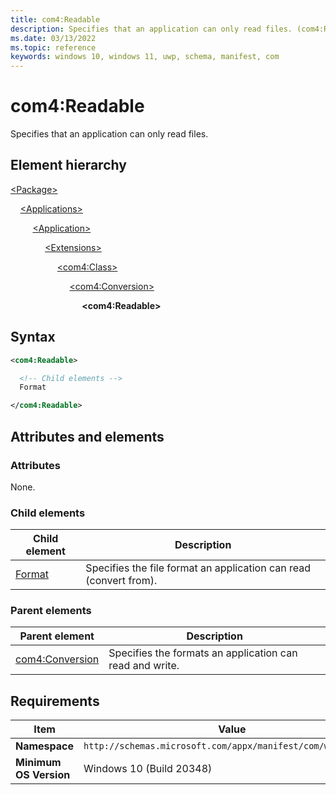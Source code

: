 ```yaml
---
title: com4:Readable
description: Specifies that an application can only read files. (com4:Readable)
ms.date: 03/13/2022
ms.topic: reference
keywords: windows 10, windows 11, uwp, schema, manifest, com
---
```


# com4:Readable

Specifies that an application can only read files.

## Element hierarchy

[\<Package\>](element-package.md)

&nbsp;&nbsp;&nbsp;&nbsp;[\<Applications\>](element-applications.md)

&nbsp;&nbsp;&nbsp;&nbsp; &nbsp;&nbsp;&nbsp;&nbsp;[\<Application\>](element-application.md)

&nbsp;&nbsp;&nbsp;&nbsp; &nbsp;&nbsp;&nbsp;&nbsp; &nbsp;&nbsp;&nbsp;&nbsp;[\<Extensions\>](element-1-extensions.md)

&nbsp;&nbsp;&nbsp;&nbsp; &nbsp;&nbsp;&nbsp;&nbsp; &nbsp;&nbsp;&nbsp;&nbsp; &nbsp;&nbsp;&nbsp;&nbsp;[\<com4:Class\>](element-com4-class.md)

&nbsp;&nbsp;&nbsp;&nbsp; &nbsp;&nbsp;&nbsp;&nbsp; &nbsp;&nbsp;&nbsp;&nbsp; &nbsp;&nbsp;&nbsp;&nbsp; &nbsp;&nbsp;&nbsp;&nbsp;[\<com4:Conversion\>](element-com4-conversion.md)

&nbsp;&nbsp;&nbsp;&nbsp; &nbsp;&nbsp;&nbsp;&nbsp; &nbsp;&nbsp;&nbsp;&nbsp; &nbsp;&nbsp;&nbsp;&nbsp; &nbsp;&nbsp;&nbsp;&nbsp; &nbsp;&nbsp;&nbsp;&nbsp;**\<com4:Readable\>**

## Syntax

```xml
<com4:Readable>

  <!-- Child elements -->
  Format

</com4:Readable>
```

## Attributes and elements

### Attributes

None.

### Child elements

| Child element | Description |
|-|-|
| [Format](element-com4-format.md) | Specifies the file format an application can read (convert from). |

### Parent elements

| Parent element | Description |
|-|-|
| [com4:Conversion](element-com4-conversion.md) | Specifies the formats an application can read and write. |

## Requirements

| Item | Value |
|--|--|
| **Namespace** | `http://schemas.microsoft.com/appx/manifest/com/windows10/4` |
| **Minimum OS Version** | Windows 10 (Build 20348) |

